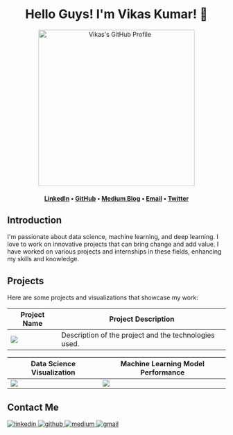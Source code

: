 <h1 align="center">Hello Guys! I'm Vikas Kumar! 👋</h1>

<div align="center">
<a href="https://github.com/thisisvk45">
  <img src="/web/static/img/screenshots/homepage.gif" height=360 alt="Vikas's GitHub Profile"/>
</a>
</div>

<h4 align="center">
  <b><a href="https://www.linkedin.com/in/vikas-kumar45/">LinkedIn</a></b>
  •
  <b><a href="https://github.com/thisisvk45">GitHub</a></b>
  •
  <b><a href="https://medium.com/@imvk45">Medium Blog</a></b>
  •
  <a href="mailto:vikas.kumar1@plaksha.edu.in">Email</a>
  •
  <a href="https://twitter.com/OSSInsight">Twitter</a>
</h4>

## Introduction

I'm passionate about data science, machine learning, and deep learning. I love to work on innovative projects that can bring change and add value. I have worked on various projects and internships in these fields, enhancing my skills and knowledge. 

## Projects

Here are some projects and visualizations that showcase my work:

| Project Name | Project Description |
| ----------- | ----------- |
|<img src="https://next.ossinsight.io/widgets/official/compose-activity-trends/thumbnail.png?repo_id=41986369&image_size=auto" />| Description of the project and the technologies used. |

| Data Science Visualization | Machine Learning Model Performance |
| ----------- | ----------- |
|<img src="https://next.ossinsight.io/widgets/official/compose-last-28-days-collaborative-productivity/thumbnail.png?repo_id=41986369&image_size=auto" />|<img src="https://next.ossinsight.io/widgets/official/compose-last-28-days-stats/thumbnail.png?repo_id=41986369&image_size=auto" />|

## Contact Me

<a href="https://www.linkedin.com/in/vikas-kumar45/" target="_blank">
<img src=https://img.shields.io/badge/linkedin-%2300acee.svg?color=0A66C2&style=for-the-badge&logo=linkedin&logoColor=white alt=linkedin style="margin-bottom: 5px;" />
</a>

<a href="https://github.com/thisisvk45" target="_blank">
<img src=https://img.shields.io/badge/github-%2300acee.svg?color=181717&style=for-the-badge&logo=github&logoColor=white alt=github style="margin-bottom: 5px;" />
</a>

<a href="https://medium.com/@imvk45" target="_blank">
<img src=https://img.shields.io/badge/medium-%2300acee.svg?color=000000&style=for-the-badge&logo=medium&logoColor=white alt=medium style="margin-bottom: 5px;" />
</a>

<a href="mailto:vikas.kumar1@plaksha.edu.in" target="_blank">
<img src=https://img.shields.io/badge/gmail-%2300acee.svg?color=EA4335&style=for-the-badge&logo=gmail&logoColor=white alt=gmail style="margin-bottom: 5px;" />
</a>
